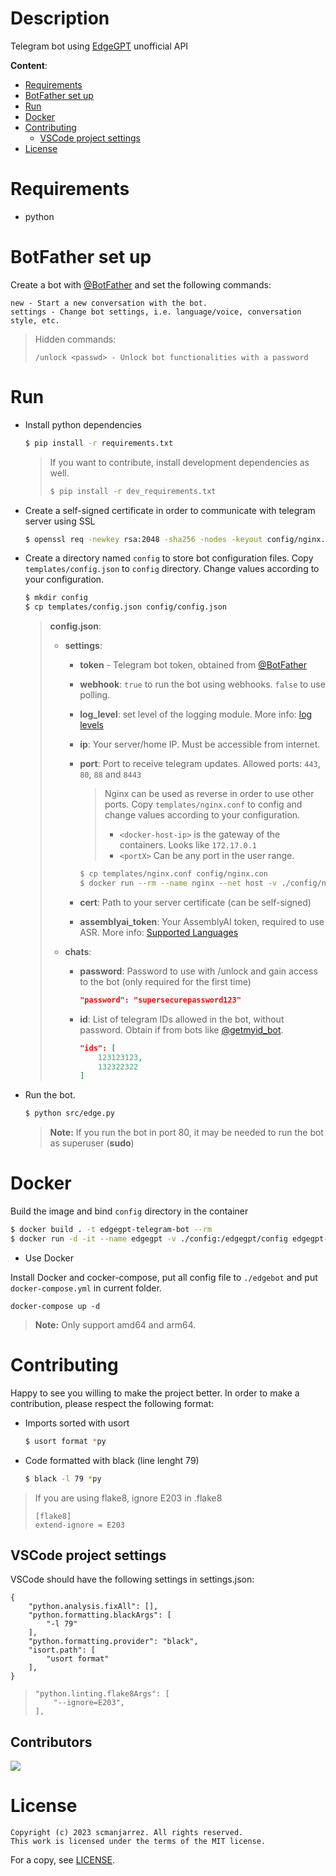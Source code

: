 # Description
Telegram bot using [EdgeGPT](https://github.com/acheong08/EdgeGPT)
unofficial API

**Content**:
- [Requirements](#requirements)
- [BotFather set up](#botfather-set-up)
- [Run](#run)
- [Docker](#docker)
- [Contributing](#contributing)
  - [VSCode project settings](#vscode-project-settings)
- [License](#license)

# Requirements
- python

# BotFather set up
Create a bot with [@BotFather](https://t.me/BotFather) and set the following commands:
```
new - Start a new conversation with the bot.
settings - Change bot settings, i.e. language/voice, conversation style, etc.
```

> Hidden commands:
> ```
> /unlock <passwd> - Unlock bot functionalities with a password
> ```

# Run
- Install python dependencies
  ```bash
  $ pip install -r requirements.txt
  ```
  > If you want to contribute, install development dependencies as well.
  > ```bash
  > $ pip install -r dev_requirements.txt
  > ```

- Create a self-signed certificate in order to communicate with telegram server using SSL
  ```bash
  $ openssl req -newkey rsa:2048 -sha256 -nodes -keyout config/nginx.key -x509 -days 3650 -out config/nginx.pem
  ```

- Create a directory named `config` to store bot configuration files.
Copy `templates/config.json` to `config` directory. Change values
according to your configuration.
  ```bash
  $ mkdir config
  $ cp templates/config.json config/config.json
  ```

  > **config.json**:
  > - **settings**:
  >   - **token** - Telegram bot token, obtained from
  >   [@BotFather](https://t.me/BotFather)
  >
  >   - **webhook**: `true` to run the bot using webhooks.
  >   `false` to use polling.
  >
  >   - **log_level**: set level of the logging module.
  >   More info: [log levels](https://docs.python.org/3/library/logging.html#logging-levels)
  >
  >   - **ip**: Your server/home IP. Must be accessible from internet.
  >
  >   - **port**: Port to receive telegram updates. Allowed ports: `443`, `80`, `88` and `8443`
  >     > Nginx can be used as reverse in order to use other ports.
  >     > Copy `templates/nginx.conf` to config and change values according
  >     > to your configuration.
  >     >
  >     > - `<docker-host-ip>` is the gateway of the containers. Looks like `172.17.0.1`
  >     > - `<portX>` Can be any port in the user range.
  >     ```bash
  >     $ cp templates/nginx.conf config/nginx.con
  >     $ docker run --rm --name nginx --net host -v ./config/nginx.conf:/etc/nginx/nginx.conf:ro -v ./config/nginx.key:/etc/nginx/nginx.key:ro -v ./config/nginx.pem:/etc/nginx/nginx.pem:ro nginx
  >     ```
  >
  >   - **cert**: Path to your server certificate (can be self-signed)
  >
  >   - **assemblyai_token**: Your AssemblyAI token, required to use ASR.
  >   More info: [Supported Languages](https://www.assemblyai.com/docs#supported-languages)
  >
  > - **chats**:
  >   - **password**: Password to use with /unlock and gain access to the
  >   bot (only required for the first time)
  >     ```json
  >     "password": "supersecurepassword123"
  >     ```
  >   - **id**: List of telegram IDs allowed in the bot, without password. Obtain
  >   if from bots like [@getmyid\_bot](https://t.me/getmyid_bot).
  >     ```json
  >     "ids": [
  >         123123123,
  >         132322322
  >     ]
  >     ```

- Run the bot.
  ```bash
  $ python src/edge.py
  ```

  > **Note:** If you run the bot in port 80, it may be needed to run the bot as
  > superuser (**sudo**)

# Docker
Build the image and bind `config` directory in the container
```bash
$ docker build . -t edgegpt-telegram-bot --rm
$ docker run -d -it --name edgegpt -v ./config:/edgegpt/config edgegpt-telegram-bot
```

- Use Docker

Install Docker and cocker-compose, put all config file to `./edgebot` and put `docker-compose.yml` in current folder.

`docker-compose up -d`

> **Note:** Only support amd64 and arm64.

# Contributing
Happy to see you willing to make the project better. In order to make a contribution,
please respect the following format:
- Imports sorted with usort
  ```bash
  $ usort format *py
  ```
- Code formatted with black (line lenght 79)
  ```bash
  $ black -l 79 *py
  ```

> If you are using flake8, ignore E203 in .flake8
> ```
> [flake8]
> extend-ignore = E203
> ```

## VSCode project settings
VSCode should have the following settings in settings.json:
```
{
    "python.analysis.fixAll": [],
    "python.formatting.blackArgs": [
        "-l 79"
    ],
    "python.formatting.provider": "black",
    "isort.path": [
        "usort format"
    ],
}
```
> ```
> "python.linting.flake8Args": [
>     "--ignore=E203",
> ],
> ```

## Contributors
<a href="https://github.com/scmanjarrez/Edge-GPT-Telegram-Bot/graphs/contributors">
    <img src="https://contrib.rocks/image?repo=scmanjarrez/Edge-GPT-Telegram-Bot"/>
</a>

# License
    Copyright (c) 2023 scmanjarrez. All rights reserved.
    This work is licensed under the terms of the MIT license.

For a copy, see
[LICENSE](LICENSE).
